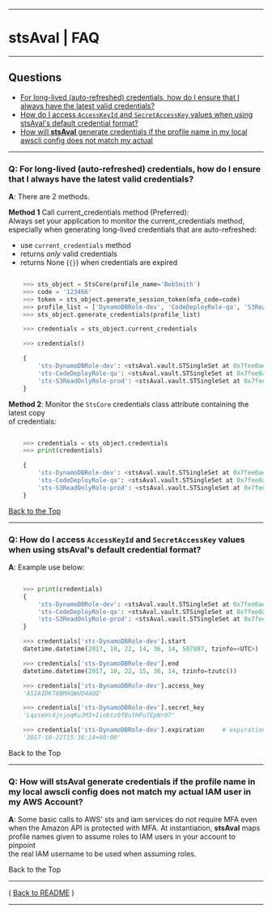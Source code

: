 * * *
# stsAval | FAQ
* * *
<a id="top"></a>
## Questions

* [For long-lived (auto-refreshed) credentials, how do I ensure that I always have the latest valid credentials?](#01)
* [How do I access `AccessKeyId` and `SecretAccessKey` values when using stsAval's default credential format?](#02)
* [How will **stsAval** generate credentials if the profile name in my local awscli config does not match my  actual](#03)

* * *

<a id="01"></a>
### Q: For long-lived (auto-refreshed) credentials, how do I ensure that I always have the latest valid credentials?

**A**:  There are 2 methods.

**Method 1** Call current_credentials method (Preferred):  
Always set your application to monitor the current_credentials method, especially when
generating long-lived credentials that are auto-refreshed:

* use `current_credentials` method
* returns _only_ valid credentials
* returns None (`{}`) when credentials are expired

```python

    >>> sts_object = StsCore(profile_name='BobSmith')
    >>> code = '123466'
    >>> token = sts_object.generate_session_token(mfa_code=code)
    >>> profile_list = ['DynamoDBRole-dev', 'CodeDeployRole-qa', 'S3ReadOnlyRole-prod']
    >>> sts_object.generate_credentials(profile_list)

    >>> credentials = sts_object.current_credentials

    >>> credentials()

    {
        'sts-DynamoDBRole-dev': <stsAval.vault.STSingleSet at 0x7fee0ae05c88>,
        'sts-CodeDeployRole-qa': <stsAval.vault.STSingleSet at 0x7fee0ae05f60>,
        'sts-S3ReadOnlyRole-prod': <stsAval.vault.STSingleSet at 0x7fee0ae05fd0>
    }

```

**Method 2**:  Monitor the `StsCore` credentials class attribute containing the latest copy  
of credentials:

```python

    >>> credentials = sts_object.credentials
    >>> print(credentials)

    {
        'sts-DynamoDBRole-dev': <stsAval.vault.STSingleSet at 0x7fee0ae05c88>,
        'sts-CodeDeployRole-qa': <stsAval.vault.STSingleSet at 0x7fee0ae05f60>,
        'sts-S3ReadOnlyRole-prod': <stsAval.vault.STSingleSet at 0x7fee0ae05fd0>
    }
```

[Back to the Top](#top)

* * *

<a id="02"></a>
### Q: How do I access `AccessKeyId` and `SecretAccessKey` values when using stsAval's default credential format?

**A**:  Example use below:

```python

    >>> print(credentials)
    {
        'sts-DynamoDBRole-dev': <stsAval.vault.STSingleSet at 0x7fee0ae05c88>,
        'sts-CodeDeployRole-qa': <stsAval.vault.STSingleSet at 0x7fee0ae05f60>,
        'sts-S3ReadOnlyRole-prod': <stsAval.vault.STSingleSet at 0x7fee0ae05fd0>
    }

    >>> credentials['sts-DynamoDBRole-dev'].start
    datetime.datetime(2017, 10, 22, 14, 36, 14, 507887, tzinfo=<UTC>)

    >>> credentials['sts-DynamoDBRole-dev'].end
    datetime.datetime(2017, 10, 22, 15, 36, 14, tzinfo=tzutc())

    >>> credentials['sts-DynamoDBRole-dev'].access_key
    'ASIAIDK76BMAQWUO4AOQ'

    >>> credentials['sts-DynamoDBRole-dev'].secret_key
    'LqzseVc4jnjoqKuJM3+Iiobtz0fButHFu7EpNr07'

    >>> credentials['sts-DynamoDBRole-dev'].expiration     # expiration str in isoformat
    '2017-10-22T15:36:14+00:00'

```

<a id="top">Back to the Top</a>

* * *

<a id="03"></a>
### Q: How will **stsAval** generate credentials if the profile name in my local awscli config does not match my actual IAM user in my AWS Account?

**A**:  Some basic calls to AWS' sts and iam services do not require MFA even when the Amazon API is protected with MFA.   At instantiation, **stsAval** maps profile names given to assume roles to IAM users in your account to pinpoint  
the real IAM username to be used when assuming roles.

<a id="top">Back to the Top</a>

* * *

( [Back to README](./README.md) )


* * *
